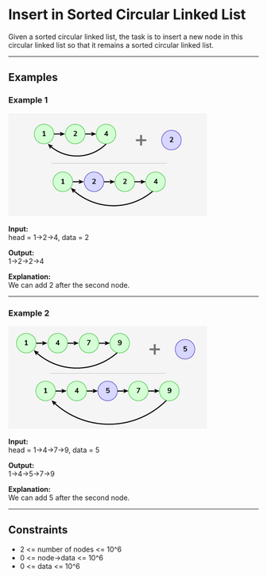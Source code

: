 # Insert in Sorted Circular Linked List

Given a sorted circular linked list, the task is to insert a new node in this circular linked list so that it remains a sorted circular linked list.

---

## Examples

### Example 1

![alt text](image.png)

**Input:**  
head = 1->2->4, data = 2

**Output:**  
1->2->2->4

**Explanation:**  
We can add 2 after the second node.

---

### Example 2

![alt text](image-1.png)

**Input:**  
head = 1->4->7->9, data = 5

**Output:**  
1->4->5->7->9

**Explanation:**  
We can add 5 after the second node.

---

## Constraints

- 2 <= number of nodes <= 10^6
- 0 <= node->data <= 10^6
- 0 <= data <= 10^6
